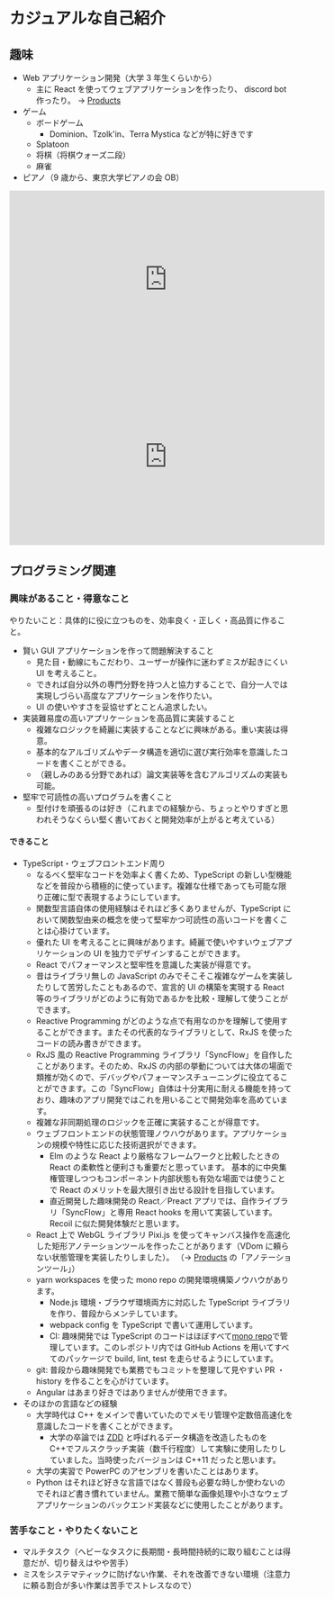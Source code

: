 # カジュアルな自己紹介

## 趣味

-   Web アプリケーション開発（大学 3 年生くらいから）
    -   主に React を使ってウェブアプリケーションを作ったり、 discord bot 作ったり。
        → <a href="../products">Products</a>
-   ゲーム
    -   ボードゲーム
        -   Dominion、Tzolk'in、Terra Mystica などが特に好きです
    -   Splatoon
    -   将棋（将棋ウォーズ二段）
    -   麻雀
-   ピアノ（9 歳から、東京大学ピアノの会 OB）

<iframe width="560" height="315" src="https://www.youtube.com/embed/klYr8LiMLlQ" title="YouTube video player" frameborder="0" allow="accelerometer; autoplay; clipboard-write; encrypted-media; gyroscope; picture-in-picture" allowfullscreen></iframe>
<iframe width="560" height="315" src="https://www.youtube.com/embed/HdkvPGr69z0" title="YouTube video player" frameborder="0" allow="accelerometer; autoplay; clipboard-write; encrypted-media; gyroscope; picture-in-picture" allowfullscreen></iframe>

## プログラミング関連

### 興味があること・得意なこと

やりたいこと：具体的に役に立つものを、効率良く・正しく・高品質に作ること。

-   賢い GUI アプリケーションを作って問題解決すること
    -   見た目・動線にもこだわり、ユーザーが操作に迷わずミスが起きにくい UI を考えること。
    -   できれば自分以外の専門分野を持つ人と協力することで、自分一人では実現しづらい高度なアプリケーションを作りたい。
    -   UI の使いやすさを妥協せずとことん追求したい。
-   実装難易度の高いアプリケーションを高品質に実装すること
    -   複雑なロジックを綺麗に実装することなどに興味がある。重い実装は得意。
    -   基本的なアルゴリズムやデータ構造を適切に選び実行効率を意識したコードを書くことができる。
    -   （親しみのある分野であれば）論文実装等を含むアルゴリズムの実装も可能。
-   堅牢で可読性の高いプログラムを書くこと
    -   型付けを頑張るのは好き（これまでの経験から、ちょっとやりすぎと思われそうなくらい堅く書いておくと開発効率が上がると考えている）

#### できること

-   TypeScript・ウェブフロントエンド周り
    -   なるべく堅牢なコードを効率よく書くため、TypeScript の新しい型機能などを普段から積極的に使っています。複雑な仕様であっても可能な限り正確に型で表現するようにしています。
    -   関数型言語自体の使用経験はそれほど多くありませんが、TypeScript において関数型由来の概念を使って堅牢かつ可読性の高いコードを書くことは心掛けています。
    -   優れた UI を考えることに興味があります。綺麗で使いやすいウェブアプリケーションの UI を独力でデザインすることができます。
    -   React でパフォーマンスと堅牢性を意識した実装が得意です。
    -   昔はライブラリ無しの JavaScript のみでそこそこ複雑なゲームを実装したりして苦労したこともあるので、宣言的 UI の構築を実現する React 等のライブラリがどのように有効であるかを比較・理解して使うことができます。
    -   Reactive Programming がどのような点で有用なのかを理解して使用することができます。またその代表的なライブラリとして、RxJS を使ったコードの読み書きができます。
    -   RxJS 風の Reactive Programming ライブラリ「SyncFlow」を自作したことがあります。そのため、RxJS の内部の挙動については大体の場面で類推が効くので、デバッグやパフォーマンスチューニングに役立てることができます。この「SyncFlow」自体は十分実用に耐える機能を持っており、趣味のアプリ開発ではこれを用いることで開発効率を高めています。
    -   複雑な非同期処理のロジックを正確に実装することが得意です。
    -   ウェブフロントエンドの状態管理ノウハウがあります。アプリケーションの規模や特性に応じた技術選択ができます。
        -   Elm のような React より厳格なフレームワークと比較したときの React の柔軟性と便利さも重要だと思っています。
            基本的に中央集権管理しつつもコンポーネント内部状態も有効な場面では使うことで React のメリットを最大限引き出せる設計を目指しています。
        -   直近開発した趣味開発の React／Preact アプリでは、自作ライブラリ「SyncFlow」と専用 React hooks を用いて実装しています。 Recoil に似た開発体験だと思います。
    -   React 上で WebGL ライブラリ Pixi.js を使ってキャンバス操作を高速化した矩形アノテーションツールを作ったことがあります（VDom に頼らない状態管理を実装したりしました）。 （→ <a href="../products">Products</a> の「アノテーションツール」）
    -   yarn workspaces を使った mono repo の開発環境構築ノウハウがあります。
        -   Node.js 環境・ブラウザ環境両方に対応した TypeScript ライブラリを作り、普段からメンテしています。
        -   webpack config を TypeScript で書いて運用しています。
        -   CI: 趣味開発では TypeScript のコードはほぼすべて[mono repo](https://github.com/noshiro-pf/mono)で管理しています。このレポジトリ内では GitHub Actions を用いてすべてのパッケージで build, lint, test を走らせるようにしています。
    -   git: 普段から趣味開発でも業務でもコミットを整理して見やすい PR ・ history を作ることを心がけています。
    -   Angular はあまり好きではありませんが使用できます。
-   そのほかの言語などの経験
    -   大学時代は C++ をメインで書いていたのでメモリ管理や定数倍高速化を意識したコードを書くことができます。
        -   大学の卒論では [ZDD](https://en.wikipedia.org/wiki/Zero-suppressed_decision_diagram) と呼ばれるデータ構造を改造したものを C++でフルスクラッチ実装（数千行程度）して実験に使用したりしていました。当時使ったバージョンは C++11 だったと思います。
    -   大学の実習で PowerPC のアセンブリを書いたことはあります。
    -   Python はそれほど好きな言語ではなく普段も必要な時しか使わないのでそれほど書き慣れていません。業務で簡単な画像処理や小さなウェブアプリケーションのバックエンド実装などに使用したことがあります。

### 苦手なこと・やりたくないこと

-   マルチタスク（ヘビーなタスクに長期間・長時間持続的に取り組むことは得意だが、切り替えはやや苦手）
-   ミスをシステマティックに防げない作業、それを改善できない環境（注意力に頼る割合が多い作業は苦手でストレスなので）
